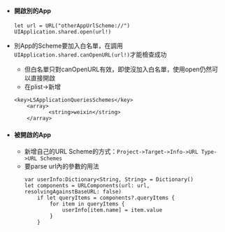 * #### 開啟別的App

  ```
  let url = URL("otherAppUrlScheme://")
  UIApplication.shared.open(url!)
  ```
* 別App的Scheme要加入白名單，在調用`UIApplication.shared.canOpenURL(url!)`才能檢查成功

  * 但白名單只對canOpenURL有效，即使沒加入白名單，使用open仍然可以直接開啟
  * 在plist-&gt;新增

  ```
  <key>LSApplicationQueriesSchemes</key> 
      <array>
             <string>weixin</string>
      </array>
  ```

* #### 被開啟的App

  * 新增自己的URL Scheme的方式：`Project->Target->Info->URL Type->URL Schemes`
  * 要parse url內的參數的用法
    ```
    var userInfo:Dictionary<String, String> = Dictionary()
    let components = URLComponents(url: url, resolvingAgainstBaseURL: false)
        if let queryItems = components?.queryItems {
            for item in queryItems {
                userInfo[item.name] = item.value
            }
        }
    ```




